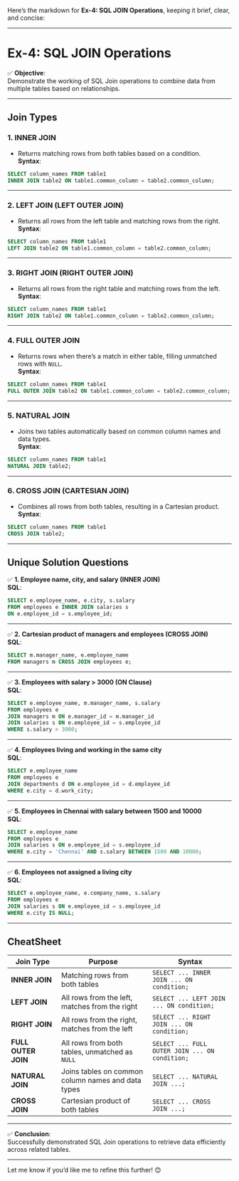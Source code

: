 Here’s the markdown for **Ex-4: SQL JOIN Operations**, keeping it brief, clear, and concise:

---

# **Ex-4: SQL JOIN Operations**

✅ **Objective**:  
Demonstrate the working of SQL Join operations to combine data from multiple tables based on relationships.

---

## **Join Types**

### **1. INNER JOIN**
- Returns matching rows from both tables based on a condition.  
**Syntax**:  
```sql
SELECT column_names FROM table1
INNER JOIN table2 ON table1.common_column = table2.common_column;
```

---

### **2. LEFT JOIN (LEFT OUTER JOIN)**
- Returns all rows from the left table and matching rows from the right.  
**Syntax**:  
```sql
SELECT column_names FROM table1
LEFT JOIN table2 ON table1.common_column = table2.common_column;
```

---

### **3. RIGHT JOIN (RIGHT OUTER JOIN)**
- Returns all rows from the right table and matching rows from the left.  
**Syntax**:  
```sql
SELECT column_names FROM table1
RIGHT JOIN table2 ON table1.common_column = table2.common_column;
```

---

### **4. FULL OUTER JOIN**
- Returns rows when there’s a match in either table, filling unmatched rows with `NULL`.  
**Syntax**:  
```sql
SELECT column_names FROM table1
FULL OUTER JOIN table2 ON table1.common_column = table2.common_column;
```

---

### **5. NATURAL JOIN**
- Joins two tables automatically based on common column names and data types.  
**Syntax**:  
```sql
SELECT column_names FROM table1
NATURAL JOIN table2;
```

---

### **6. CROSS JOIN (CARTESIAN JOIN)**
- Combines all rows from both tables, resulting in a Cartesian product.  
**Syntax**:  
```sql
SELECT column_names FROM table1
CROSS JOIN table2;
```

---

## **Unique Solution Questions**

✅ **1. Employee name, city, and salary (INNER JOIN)**  
**SQL**:  
```sql
SELECT e.employee_name, e.city, s.salary 
FROM employees e INNER JOIN salaries s 
ON e.employee_id = s.employee_id;
```

---

✅ **2. Cartesian product of managers and employees (CROSS JOIN)**  
**SQL**:  
```sql
SELECT m.manager_name, e.employee_name 
FROM managers m CROSS JOIN employees e;
```

---

✅ **3. Employees with salary > 3000 (ON Clause)**  
**SQL**:  
```sql
SELECT e.employee_name, m.manager_name, s.salary 
FROM employees e 
JOIN managers m ON e.manager_id = m.manager_id 
JOIN salaries s ON e.employee_id = s.employee_id 
WHERE s.salary > 3000;
```

---

✅ **4. Employees living and working in the same city**  
**SQL**:  
```sql
SELECT e.employee_name 
FROM employees e 
JOIN departments d ON e.employee_id = d.employee_id 
WHERE e.city = d.work_city;
```

---

✅ **5. Employees in Chennai with salary between 1500 and 10000**  
**SQL**:  
```sql
SELECT e.employee_name 
FROM employees e 
JOIN salaries s ON e.employee_id = s.employee_id 
WHERE e.city = 'Chennai' AND s.salary BETWEEN 1500 AND 10000;
```

---

✅ **6. Employees not assigned a living city**  
**SQL**:  
```sql
SELECT e.employee_name, e.company_name, s.salary 
FROM employees e 
JOIN salaries s ON e.employee_id = s.employee_id 
WHERE e.city IS NULL;
```

---

## **CheatSheet**

| **Join Type**        | **Purpose**                                       | **Syntax**                                                                 |
|-----------------------|---------------------------------------------------|-----------------------------------------------------------------------------|
| **INNER JOIN**        | Matching rows from both tables                   | `SELECT ... INNER JOIN ... ON condition;`                                   |
| **LEFT JOIN**         | All rows from the left, matches from the right   | `SELECT ... LEFT JOIN ... ON condition;`                                    |
| **RIGHT JOIN**        | All rows from the right, matches from the left   | `SELECT ... RIGHT JOIN ... ON condition;`                                   |
| **FULL OUTER JOIN**   | All rows from both tables, unmatched as `NULL`   | `SELECT ... FULL OUTER JOIN ... ON condition;`                              |
| **NATURAL JOIN**      | Joins tables on common column names and data types| `SELECT ... NATURAL JOIN ...;`                                              |
| **CROSS JOIN**        | Cartesian product of both tables                 | `SELECT ... CROSS JOIN ...;`                                                |

---

✅ **Conclusion**:  
Successfully demonstrated SQL Join operations to retrieve data efficiently across related tables.

---

Let me know if you’d like me to refine this further! 😊
